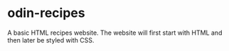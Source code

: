 # odin-recipes

A basic HTML recipes website. The website will first start with HTML and then later be styled with CSS. 